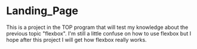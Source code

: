 # Landing_Page
This is a project in the TOP program that will test my knowledge about the previous topic "flexbox".
I'm still a little confuse on how to use flexbox but I hope after this project I will get how flexbox really works.
